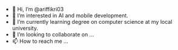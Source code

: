 - 👋 Hi, I’m @ariffikri03
- 👀 I’m interested in AI and mobile development.
- 🌱 I’m currently learning degree on computer science at my local university.
- 💞️ I’m looking to collaborate on ...
- 📫 How to reach me ...

<!---
ariffikri03/ariffikri03 is a ✨ special ✨ repository because its `README.md` (this file) appears on your GitHub profile.
You can click the Preview link to take a look at your changes.
--->
